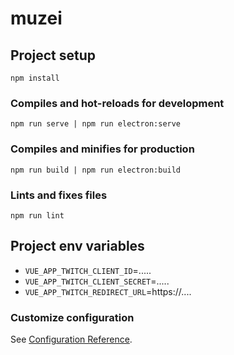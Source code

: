 # muzei

## Project setup
```
npm install
```

### Compiles and hot-reloads for development
```
npm run serve | npm run electron:serve
```

### Compiles and minifies for production
```
npm run build | npm run electron:build
```

### Lints and fixes files
```
npm run lint
```

## Project env variables
- `VUE_APP_TWITCH_CLIENT_ID`=.....
- `VUE_APP_TWITCH_CLIENT_SECRET`=.....
- `VUE_APP_TWITCH_REDIRECT_URL`=https://....

### Customize configuration
See [Configuration Reference](https://cli.vuejs.org/config/).
